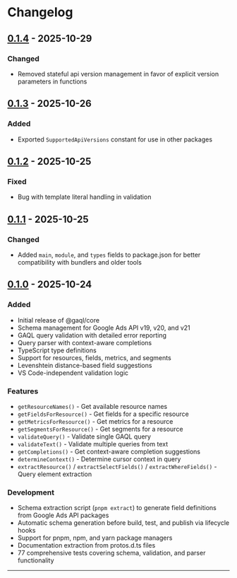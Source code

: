 # Changelog

## [0.1.4] - 2025-10-29

### Changed

- Removed stateful api version management in favor of explicit version parameters in functions

## [0.1.3] - 2025-10-26

### Added

- Exported `SupportedApiVersions` constant for use in other packages

## [0.1.2] - 2025-10-25

### Fixed

- Bug with template literal handling in validation

## [0.1.1] - 2025-10-25

### Changed

- Added `main`, `module`, and `types` fields to package.json for better compatibility with bundlers and older tools

## [0.1.0] - 2025-10-24

### Added

- Initial release of @gaql/core
- Schema management for Google Ads API v19, v20, and v21
- GAQL query validation with detailed error reporting
- Query parser with context-aware completions
- TypeScript type definitions
- Support for resources, fields, metrics, and segments
- Levenshtein distance-based field suggestions
- VS Code-independent validation logic

### Features

- `getResourceNames()` - Get available resource names
- `getFieldsForResource()` - Get fields for a specific resource
- `getMetricsForResource()` - Get metrics for a resource
- `getSegmentsForResource()` - Get segments for a resource
- `validateQuery()` - Validate single GAQL query
- `validateText()` - Validate multiple queries from text
- `getCompletions()` - Get context-aware completion suggestions
- `determineContext()` - Determine cursor context in query
- `extractResource()` / `extractSelectFields()` / `extractWhereFields()` - Query element extraction

### Development

- Schema extraction script (`pnpm extract`) to generate field definitions from Google Ads API packages
- Automatic schema generation before build, test, and publish via lifecycle hooks
- Support for pnpm, npm, and yarn package managers
- Documentation extraction from protos.d.ts files
- 77 comprehensive tests covering schema, validation, and parser functionality

---

[0.1.4]: https://github.com/kage1020/google-ads-query-language/releases/tag/core-v0.1.4
[0.1.3]: https://github.com/kage1020/google-ads-query-language/releases/tag/core-v0.1.3
[0.1.2]: https://github.com/kage1020/google-ads-query-language/releases/tag/core-v0.1.2
[0.1.1]: https://github.com/kage1020/google-ads-query-language/releases/tag/core-v0.1.1
[0.1.0]: https://github.com/kage1020/google-ads-query-language/releases/tag/core-v0.1.0
